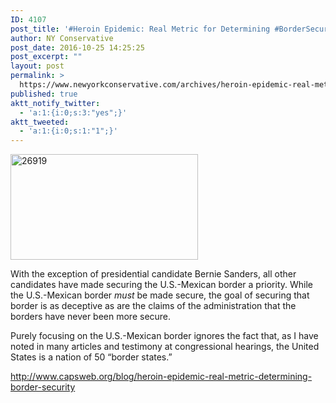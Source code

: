```yaml
---
ID: 4107
post_title: '#Heroin Epidemic: Real Metric for Determining #BorderSecurity #SecureTheBorder #tcot'
author: NY Conservative
post_date: 2016-10-25 14:25:25
post_excerpt: ""
layout: post
permalink: >
  https://www.newyorkconservative.com/archives/heroin-epidemic-real-metric-for-determining-bordersecurity-securetheborder-tcot/
published: true
aktt_notify_twitter:
  - 'a:1:{i:0;s:3:"yes";}'
aktt_tweeted:
  - 'a:1:{i:0;s:1:"1";}'
---
```

<a href="https://www.newyorkconservative.com/wp-content/uploads/2015/07/26919.jpg"><img class="alignnone size-medium wp-image-3485" src="https://www.newyorkconservative.com/wp-content/uploads/2015/07/26919-300x169.jpg" alt="26919" width="300" height="169" /></a>

With the exception of presidential candidate Bernie Sanders, all other candidates have made securing the U.S.-Mexican border a priority. While the U.S.-Mexican border <em>must</em> be made secure, the goal of securing that border is as deceptive as are the claims of the administration that the borders have never been more secure.

Purely focusing on the U.S.-Mexican border ignores the fact that, as I have noted in many articles and testimony at congressional hearings, the United States is a nation of 50 “border states.”

<a href="http://www.capsweb.org/blog/heroin-epidemic-real-metric-determining-border-security">http://www.capsweb.org/blog/heroin-epidemic-real-metric-determining-border-security</a>